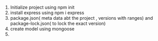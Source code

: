 1) Initialize project using npm init
2) install express using npm i express
3) package.json( meta data abt the project , versions with ranges) and package-lock.json( to lock the exact version)
4) create model using mongoose 
5) 
